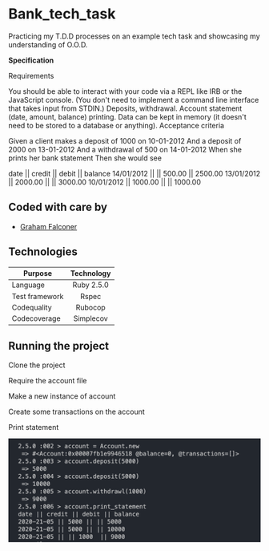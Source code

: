 # Bank_tech_task
Practicing my T.D.D processes on an example tech task and showcasing my understanding of O.O.D.

**Specification**

Requirements

You should be able to interact with your code via a REPL like IRB or the JavaScript console. (You don't need to implement a command line interface that takes input from STDIN.)
Deposits, withdrawal.
Account statement (date, amount, balance) printing.
Data can be kept in memory (it doesn't need to be stored to a database or anything).
Acceptance criteria

Given a client makes a deposit of 1000 on 10-01-2012
And a deposit of 2000 on 13-01-2012
And a withdrawal of 500 on 14-01-2012
When she prints her bank statement
Then she would see


date || credit || debit || balance
14/01/2012 || || 500.00 || 2500.00
13/01/2012 || 2000.00 || || 3000.00
10/01/2012 || 1000.00 || || 1000.00

## Coded with care by
- [Graham Falconer](https://github.com/grahamfalconer)

## Technologies

| Purpose       | Technology     | 
| ------------- |:-------------: | 
| Language      | Ruby 2.5.0     | 
| Test framework| Rspec          |
| Codequality   | Rubocop        |
| Codecoverage  | Simplecov      |

## Running the project
Clone the project

Require the account file

Make a new instance of account

Create some transactions on the account

Print statement

![](READMEpictures/IRBexample.png)
